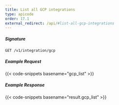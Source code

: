 ```yaml
---
title: List all GCP integrations
type: apicode
order: 17.1
external_redirect: /api/#list-all-gcp-integrations
---
```


##### Signature
`GET /v1/integration/gcp`

##### Example Request
{{< code-snippets basename="gcp_list" >}}

##### Example Response
{{< code-snippets basename="result.gcp_list" >}}

